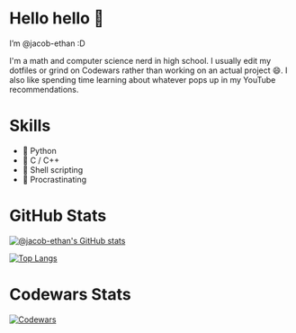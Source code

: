 # Hello hello 👋

I’m @jacob-ethan :D

I'm a math and computer science nerd in high school. I usually edit my dotfiles or grind on Codewars rather than working on an actual project 😄. I also like spending time learning about whatever pops up in my YouTube recommendations.

# Skills
- 🐍 Python
- 🌊 C / C++
- 🐚 Shell scripting
- 🤡 Procrastinating

# GitHub Stats
[![@jacob-ethan's GitHub stats](https://github-readme-stats.vercel.app/api?username=cobcobs&show_icons=true&title_color=f1f5f3&bg_color=262729&text_color=bb422c&icon_color=ecb614&hide_border=true)](https://github.com/anuraghazra/github-readme-stats)

[![Top Langs](https://github-readme-stats.vercel.app/api/top-langs/?username=cobcobs&layout=compact&custom_title=Languages&title_color=f1f5f3&bg_color=262729&text_color=bb422c&icon_color=ecb614&hide_border=true)](https://github.com/anuraghazra/github-readme-stats)

# Codewars Stats
[![Codewars](https://github.r2v.ch/codewars?user=jacob-ethan&name=true)](https://www.codewars.com/users/jacob-ethan)


<!---
jacob-ethan/jacob-ethan is a ✨ special ✨ repository because its `README.md` (this file) appears on your GitHub profile.
You can click the Preview link to take a look at your changes.
--->
